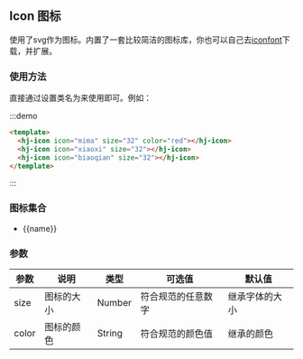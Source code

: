 
## Icon 图标

使用了svg作为图标。内置了一套比较简洁的图标库，你也可以自己去[iconfont](https://www.iconfont.cn/)下载，并扩展。

### 使用方法

直接通过设置类名为来使用即可。例如：

:::demo
```html
<template>
  <hj-icon icon="mima" size="32" color="red"></hj-icon>
  <hj-icon icon="xiaoxi" size="32"></hj-icon>
  <hj-icon icon="biaoqian" size="32"></hj-icon>
</template>
```
:::

### 图标集合

<ul class="icon-list">
  <li v-for="name in $icon" class="flex-column-center" :key="name">
      <hj-icon :icon="name" size="32"></hj-icon>
      <span class="icon-name">{{name}}</span>
  </li>
</ul>

### 参数

| 参数  | 说明       | 类型   | 可选值             | 默认值         |
| ----- | ---------- | ------ | ------------------ | -------------- |
| size  | 图标的大小 | Number | 符合规范的任意数字 | 继承字体的大小 |
| color | 图标的颜色 | String | 符合规范的颜色值   | 继承的颜色     |

